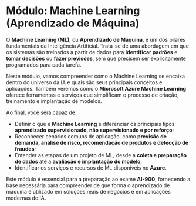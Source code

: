 # Módulo: Machine Learning (Aprendizado de Máquina)

O **Machine Learning (ML)**, ou **Aprendizado de Máquina**, é um dos pilares fundamentais da Inteligência Artificial. Trata-se de uma abordagem em que os sistemas são treinados a partir de dados para **identificar padrões** e **tomar decisões** ou **fazer previsões**, sem que precisem ser explicitamente programados para cada tarefa.

Neste módulo, vamos compreender como o Machine Learning se encaixa dentro do universo da IA e quais são seus principais conceitos e aplicações. Também veremos como o **Microsoft Azure Machine Learning** oferece ferramentas e serviços que simplificam o processo de criação, treinamento e implantação de modelos.

Ao final, você será capaz de:

* Definir o que é **Machine Learning** e diferenciar os principais tipos: **aprendizado supervisionado, não supervisionado e por reforço**;
* Reconhecer cenários comuns de aplicação, como **previsão de demanda, análise de risco, recomendação de produtos e detecção de fraudes**;
* Entender as etapas de um projeto de ML, desde a **coleta e preparação de dados** até a **avaliação e implantação do modelo**;
* Identificar os serviços e recursos de ML disponíveis no **Azure**.

Este módulo é essencial para a preparação ao exame **AI-900**, fornecendo a base necessária para compreender de que forma o aprendizado de máquina é utilizado em soluções reais de negócios e em aplicações modernas de IA.
